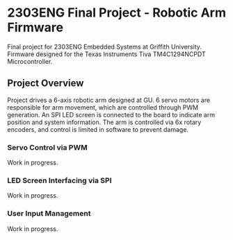 # 2303ENG Final Project - Robotic Arm Firmware

Final project for 2303ENG Embedded Systems at Griffith University. Firmware designed for the Texas Instruments Tiva TM4C1294NCPDT Microcontroller.
## Project Overview

Project drives a 6-axis robotic arm designed at GU. 6 servo motors are responsible for arm movement, which are controlled through PWM generation. An SPI LED screen is connected to the board to indicate arm position and system information. The arm is controlled via 6x rotary encoders, and control is limited in software to prevent damage.

### Servo Control via PWM
Work in progress.

### LED Screen Interfacing via SPI
Work in progress.

### User Input Management
Work in progress.